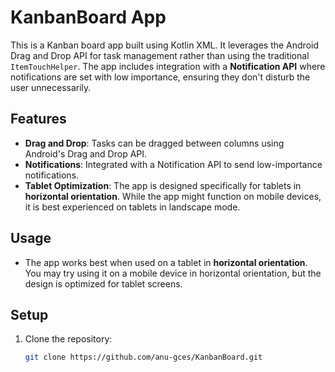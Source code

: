 # KanbanBoard App

This is a Kanban board app built using Kotlin XML. It leverages the Android Drag and Drop API for task management rather than using the traditional `ItemTouchHelper`. The app includes integration with a **Notification API** where notifications are set with low importance, ensuring they don't disturb the user unnecessarily.

## Features
- **Drag and Drop**: Tasks can be dragged between columns using Android's Drag and Drop API.
- **Notifications**: Integrated with a Notification API to send low-importance notifications.
- **Tablet Optimization**: The app is designed specifically for tablets in **horizontal orientation**. While the app might function on mobile devices, it is best experienced on tablets in landscape mode.

## Usage
- The app works best when used on a tablet in **horizontal orientation**. You may try using it on a mobile device in horizontal orientation, but the design is optimized for tablet screens.
  
## Setup

1. Clone the repository:

   ```bash
   git clone https://github.com/anu-gces/KanbanBoard.git
